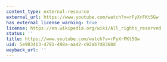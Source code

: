 ```yaml
---
content_type: external-resource
external_url: https://www.youtube.com/watch?v=rFyXrFKt5Gw
has_external_license_warning: true
license: https://en.wikipedia.org/wiki/All_rights_reserved
status: ''
title: https://www.youtube.com/watch?v=rFyXrFKt5Gw
uid: 5e9834b3-4791-498a-aa42-c92ab7d8368d
wayback_url: ''
---
```

